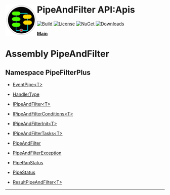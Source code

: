# <img align="left" width="100" height="100" src="../images/icon.png">PipeAndFilter API:Apis 

[![Build](https://github.com/FRACerqueira/PipeAndFilter/workflows/Build/badge.svg)](https://github.com/FRACerqueira/PipeAndFilter/actions/workflows/build.yml)
[![License](https://img.shields.io/badge/License-MIT-brightgreen.svg)](https://github.com/FRACerqueira/PipeAndFilter/blob/master/LICENSE)
[![NuGet](https://img.shields.io/nuget/v/PipeAndFilter)](https://www.nuget.org/packages/PipeAndFilter/)
[![Downloads](https://img.shields.io/nuget/dt/PipeAndFilter)](https://www.nuget.org/packages/PipeAndFilter/)

[**Main**](../index.md#table-of-contents)

# Assembly PipeAndFilter

## Namespace PipeFilterPlus

- [EventPipe&lt;T&gt;](./pipefilterplus.eventpipe-1.md)

- [HandlerType](./pipefilterplus.handlertype.md)

- [IPipeAndFilter&lt;T&gt;](./pipefilterplus.ipipeandfilter-1.md)

- [IPipeAndFilterConditions&lt;T&gt;](./pipefilterplus.ipipeandfilterconditions-1.md)

- [IPipeAndFilterInit&lt;T&gt;](./pipefilterplus.ipipeandfilterinit-1.md)

- [IPipeAndFilterTasks&lt;T&gt;](./pipefilterplus.ipipeandfiltertasks-1.md)

- [PipeAndFilter](./pipefilterplus.pipeandfilter.md)

- [PipeAndFilterException](./pipefilterplus.pipeandfilterexception.md)

- [PipeRanStatus](./pipefilterplus.piperanstatus.md)

- [PipeStatus](./pipefilterplus.pipestatus.md)

- [ResultPipeAndFilter&lt;T&gt;](./pipefilterplus.resultpipeandfilter-1.md)


- - -

